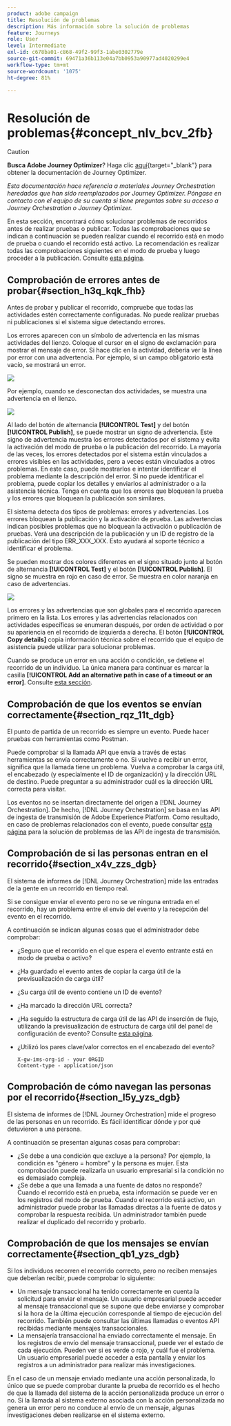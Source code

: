 ```yaml
---
product: adobe campaign
title: Resolución de problemas
description: Más información sobre la solución de problemas
feature: Journeys
role: User
level: Intermediate
exl-id: c678ba01-c868-49f2-99f3-1abe0302779e
source-git-commit: 69471a36b113e04a7bb0953a90977ad4020299e4
workflow-type: tm+mt
source-wordcount: '1075'
ht-degree: 81%

---
```


# Resolución de problemas{#concept_nlv_bcv_2fb}


>[!CAUTION]
>
>**Busca Adobe Journey Optimizer**? Haga clic [aquí](https://experienceleague.adobe.com/es/docs/journey-optimizer/using/ajo-home){target="_blank"} para obtener la documentación de Journey Optimizer.
>
>
>_Esta documentación hace referencia a materiales Journey Orchestration heredados que han sido reemplazados por Journey Optimizer. Póngase en contacto con el equipo de su cuenta si tiene preguntas sobre su acceso a Journey Orchestration o Journey Optimizer._



En esta sección, encontrará cómo solucionar problemas de recorridos antes de realizar pruebas o publicar. Todas las comprobaciones que se indican a continuación se pueden realizar cuando el recorrido está en modo de prueba o cuando el recorrido está activo. La recomendación es realizar todas las comprobaciones siguientes en el modo de prueba y luego proceder a la publicación. Consulte [esta página](../building-journeys/testing-the-journey.md).

## Comprobación de errores antes de probar{#section_h3q_kqk_fhb}

Antes de probar y publicar el recorrido, compruebe que todas las actividades estén correctamente configuradas. No puede realizar pruebas ni publicaciones si el sistema sigue detectando errores.

Los errores aparecen con un símbolo de advertencia en las mismas actividades del lienzo. Coloque el cursor en el signo de exclamación para mostrar el mensaje de error. Si hace clic en la actividad, debería ver la línea por error con una advertencia. Por ejemplo, si un campo obligatorio está vacío, se mostrará un error.

![](../assets/journey63.png)

Por ejemplo, cuando se desconectan dos actividades, se muestra una advertencia en el lienzo.

![](../assets/canvas-disconnected.png)

Al lado del botón de alternancia **[!UICONTROL Test]** y del botón **[!UICONTROL Publish]**, se puede mostrar un signo de advertencia. Este signo de advertencia muestra los errores detectados por el sistema y evita la activación del modo de prueba o la publicación del recorrido. La mayoría de las veces, los errores detectados por el sistema están vinculados a errores visibles en las actividades, pero a veces están vinculados a otros problemas. En este caso, puede mostrarlos e intentar identificar el problema mediante la descripción del error. Si no puede identificar el problema, puede copiar los detalles y enviarlos al administrador o a la asistencia técnica. Tenga en cuenta que los errores que bloquean la prueba y los errores que bloquean la publicación son similares.

El sistema detecta dos tipos de problemas: errores y advertencias. Los errores bloquean la publicación y la activación de prueba. Las advertencias indican posibles problemas que no bloquean la activación o publicación de pruebas. Verá una descripción de la publicación y un ID de registro de la publicación del tipo ERR_XXX_XXX. Esto ayudará al soporte técnico a identificar el problema.

Se pueden mostrar dos colores diferentes en el signo situado junto al botón de alternancia **[!UICONTROL Test]** y el botón **[!UICONTROL Publish]**. El signo se muestra en rojo en caso de error. Se muestra en color naranja en caso de advertencias.

![](../assets/journey75.png)

Los errores y las advertencias que son globales para el recorrido aparecen primero en la lista. Los errores y las advertencias relacionados con actividades específicas se enumeran después, por orden de actividad o por su apariencia en el recorrido de izquierda a derecha. El botón **[!UICONTROL Copy details]** copia información técnica sobre el recorrido que el equipo de asistencia puede utilizar para solucionar problemas.

Cuando se produce un error en una acción o condición, se detiene el recorrido de un individuo. La única manera para continuar es marcar la casilla **[!UICONTROL Add an alternative path in case of a timeout or an error]**. Consulte [esta sección](../building-journeys/using-the-journey-designer.md#paths).

## Comprobación de que los eventos se envían correctamente{#section_rqz_11t_dgb}

El punto de partida de un recorrido es siempre un evento. Puede hacer pruebas con herramientas como Postman.

Puede comprobar si la llamada API que envía a través de estas herramientas se envía correctamente o no. Si vuelve a recibir un error, significa que la llamada tiene un problema. Vuelva a comprobar la carga útil, el encabezado (y especialmente el ID de organización) y la dirección URL de destino. Puede preguntar a su administrador cuál es la dirección URL correcta para visitar.

Los eventos no se insertan directamente del origen a [!DNL Journey Orchestration]. De hecho, [!DNL Journey Orchestration] se basa en las API de ingesta de transmisión de Adobe Experience Platform. Como resultado, en caso de problemas relacionados con el evento, puede consultar [esta página](https://experienceleague.adobe.com/docs/experience-platform/ingestion/streaming/troubleshooting.html) para la solución de problemas de las API de ingesta de transmisión.

## Comprobación de si las personas entran en el recorrido{#section_x4v_zzs_dgb}

El sistema de informes de [!DNL Journey Orchestration] mide las entradas de la gente en un recorrido en tiempo real.

Si se consigue enviar el evento pero no se ve ninguna entrada en el recorrido, hay un problema entre el envío del evento y la recepción del evento en el recorrido.

A continuación se indican algunas cosas que el administrador debe comprobar:

* ¿Seguro que el recorrido en el que espera el evento entrante está en modo de prueba o activo?
* ¿Ha guardado el evento antes de copiar la carga útil de la previsualización de carga útil?
* ¿Su carga útil de evento contiene un ID de evento?
* ¿Ha marcado la dirección URL correcta?
* ¿Ha seguido la estructura de carga útil de las API de inserción de flujo, utilizando la previsualización de estructura de carga útil del panel de configuración de evento? Consulte [esta página](../event/previewing-the-payload.md).
* ¿Utilizó los pares clave/valor correctos en el encabezado del evento?

  ```
  X-gw-ims-org-id - your ORGID
  Content-type - application/json
  ```

## Comprobación de cómo navegan las personas por el recorrido{#section_l5y_yzs_dgb}

El sistema de informes de [!DNL Journey Orchestration] mide el progreso de las personas en un recorrido. Es fácil identificar dónde y por qué detuvieron a una persona.

A continuación se presentan algunas cosas para comprobar:

* ¿Se debe a una condición que excluye a la persona? Por ejemplo, la condición es &quot;género = hombre&quot; y la persona es mujer. Esta comprobación puede realizarla un usuario empresarial si la condición no es demasiado compleja.
* ¿Se debe a que una llamada a una fuente de datos no responde? Cuando el recorrido está en prueba, esta información se puede ver en los registros del modo de prueba. Cuando el recorrido está activo, un administrador puede probar las llamadas directas a la fuente de datos y comprobar la respuesta recibida. Un administrador también puede realizar el duplicado del recorrido y probarlo.

## Comprobación de que los mensajes se envían correctamente{#section_qb1_yzs_dgb}

Si los individuos recorren el recorrido correcto, pero no reciben mensajes que deberían recibir, puede comprobar lo siguiente:

* Un mensaje transaccional ha tenido correctamente en cuenta la solicitud para enviar el mensaje. Un usuario empresarial puede acceder al mensaje transaccional que se supone que debe enviarse y comprobar si la hora de la última ejecución corresponde al tiempo de ejecución del recorrido. También puede consultar las últimas llamadas o eventos API recibidas mediante mensajes transaccionales.
* La mensajería transaccional ha enviado correctamente el mensaje. En los registros de envío del mensaje transaccional, puede ver el estado de cada ejecución. Pueden ver si es verde o rojo, y cuál fue el problema. Un usuario empresarial puede acceder a esta pantalla y enviar los registros a un administrador para realizar más investigaciones.

En el caso de un mensaje enviado mediante una acción personalizada, lo único que se puede comprobar durante la prueba de recorrido es el hecho de que la llamada del sistema de la acción personalizada produce un error o no. Si la llamada al sistema externo asociada con la acción personalizada no genera un error pero no conduce al envío de un mensaje, algunas investigaciones deben realizarse en el sistema externo.
